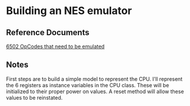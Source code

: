 # Building an NES emulator

## Reference Documents
[6502 OpCodes that need to be emulated](http://www.obelisk.me.uk/6502/reference.html)

## Notes
First steps are to build a simple model to represent the CPU. I'll represent the 6 registers as instance variables in the CPU class. These will be initialized to their proper power on values. A reset method will allow these values to be reinstated.
